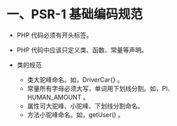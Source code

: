# 一、PSR-1 基础编码规范

- PHP 代码必须有开头标签。

- PHP 代码中应该只定义类、函数、常量等声明。

- 类的规范
    + 类大驼峰命名。如，DriverCar{} 。
    + 常量所有字母必须大写，单词用下划线分割。如，PI、HUMAN_AMOUNT 。
    + 属性可大驼峰、小驼峰、下划线分割命名。
    + 方法小驼峰命名。如，getUser() 。
